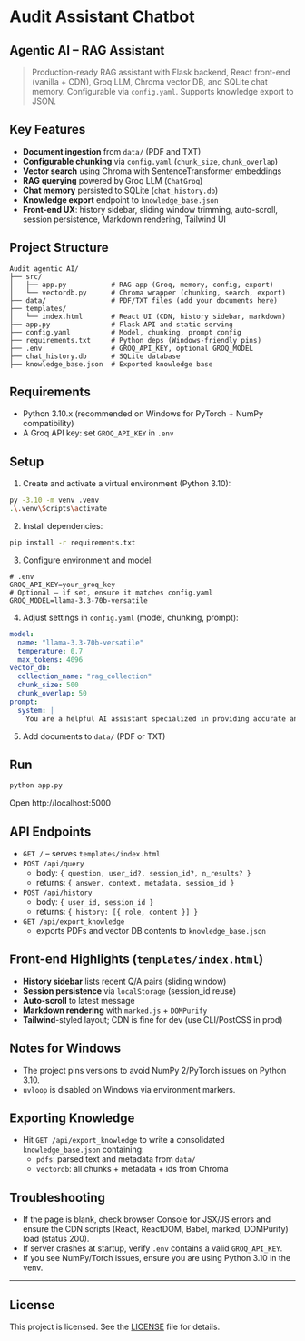 # Audit Assistant Chatbot

## Agentic AI – RAG Assistant

> Production-ready RAG assistant with Flask backend, React front-end (vanilla + CDN), Groq LLM, Chroma vector DB, and SQLite chat memory. Configurable via `config.yaml`. Supports knowledge export to JSON.

## Key Features

- **Document ingestion** from `data/` (PDF and TXT)
- **Configurable chunking** via `config.yaml` (`chunk_size`, `chunk_overlap`)
- **Vector search** using Chroma with SentenceTransformer embeddings
- **RAG querying** powered by Groq LLM (`ChatGroq`)
- **Chat memory** persisted to SQLite (`chat_history.db`)
- **Knowledge export** endpoint to `knowledge_base.json`
- **Front-end UX**: history sidebar, sliding window trimming, auto-scroll, session persistence, Markdown rendering, Tailwind UI

## Project Structure

```
Audit agentic AI/
├── src/
│   ├── app.py           # RAG app (Groq, memory, config, export)
│   └── vectordb.py      # Chroma wrapper (chunking, search, export)
├── data/                # PDF/TXT files (add your documents here)
├── templates/
│   └── index.html       # React UI (CDN, history sidebar, markdown)
├── app.py               # Flask API and static serving
├── config.yaml          # Model, chunking, prompt config
├── requirements.txt     # Python deps (Windows-friendly pins)
├── .env                 # GROQ_API_KEY, optional GROQ_MODEL
├── chat_history.db      # SQLite database
├── knowledge_base.json  # Exported knowledge base
```

## Requirements

- Python 3.10.x (recommended on Windows for PyTorch + NumPy compatibility)
- A Groq API key: set `GROQ_API_KEY` in `.env`

## Setup

1. Create and activate a virtual environment (Python 3.10):
```bash
py -3.10 -m venv .venv
.\.venv\Scripts\activate
```
2. Install dependencies:
```bash
pip install -r requirements.txt
```
3. Configure environment and model:
```env
# .env
GROQ_API_KEY=your_groq_key
# Optional – if set, ensure it matches config.yaml
GROQ_MODEL=llama-3.3-70b-versatile
```
4. Adjust settings in `config.yaml` (model, chunking, prompt):
```yaml
model:
  name: "llama-3.3-70b-versatile"
  temperature: 0.7
  max_tokens: 4096
vector_db:
  collection_name: "rag_collection"
  chunk_size: 500
  chunk_overlap: 50
prompt:
  system: |
    You are a helpful AI assistant specialized in providing accurate and concise answers based on the provided context.
```
5. Add documents to `data/` (PDF or TXT)

## Run

```bash
python app.py
```
Open http://localhost:5000

## API Endpoints
- `GET /` – serves `templates/index.html`
- `POST /api/query`
  - body: `{ question, user_id?, session_id?, n_results? }`
  - returns: `{ answer, context, metadata, session_id }`
- `POST /api/history`
  - body: `{ user_id, session_id }`
  - returns: `{ history: [{ role, content }] }`
- `GET /api/export_knowledge`
  - exports PDFs and vector DB contents to `knowledge_base.json`

## Front-end Highlights (`templates/index.html`)

- **History sidebar** lists recent Q/A pairs (sliding window)
- **Session persistence** via `localStorage` (session_id reuse)
- **Auto-scroll** to latest message
- **Markdown rendering** with `marked.js` + `DOMPurify`
- **Tailwind**-styled layout; CDN is fine for dev (use CLI/PostCSS in prod)

## Notes for Windows

- The project pins versions to avoid NumPy 2/PyTorch issues on Python 3.10.
- `uvloop` is disabled on Windows via environment markers.

## Exporting Knowledge

- Hit `GET /api/export_knowledge` to write a consolidated `knowledge_base.json` containing:
  - `pdfs`: parsed text and metadata from `data/`
  - `vectordb`: all chunks + metadata + ids from Chroma

## Troubleshooting
- If the page is blank, check browser Console for JSX/JS errors and ensure the CDN scripts (React, ReactDOM, Babel, marked, DOMPurify) load (status 200).
- If server crashes at startup, verify `.env` contains a valid `GROQ_API_KEY`.
- If you see NumPy/Torch issues, ensure you are using Python 3.10 in the venv.

---

## License

This project is licensed. See the [LICENSE](LICENSE) file for details.
